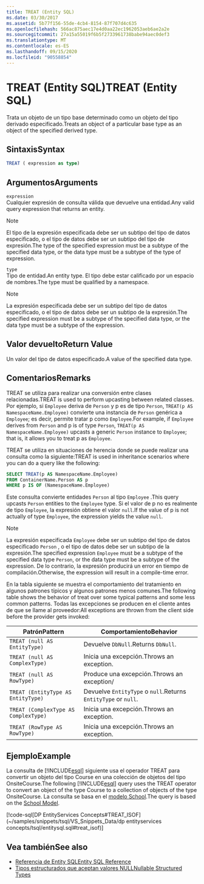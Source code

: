 ```yaml
---
title: TREAT (Entity SQL)
ms.date: 03/30/2017
ms.assetid: 5b77f156-55de-4cb4-8154-87f707d4c635
ms.openlocfilehash: 566ac875aec17e4d0aa22ec1962053aeb6ae2a2e
ms.sourcegitcommit: 27a15a55019f6b5f2733961738babe94aec0def3
ms.translationtype: MT
ms.contentlocale: es-ES
ms.lasthandoff: 09/15/2020
ms.locfileid: "90558854"
---
```

# <a name="treat-entity-sql"></a><span data-ttu-id="44621-102">TREAT (Entity SQL)</span><span class="sxs-lookup"><span data-stu-id="44621-102">TREAT (Entity SQL)</span></span>
<span data-ttu-id="44621-103">Trata un objeto de un tipo base determinado como un objeto del tipo derivado especificado.</span><span class="sxs-lookup"><span data-stu-id="44621-103">Treats an object of a particular base type as an object of the specified derived type.</span></span>  
  
## <a name="syntax"></a><span data-ttu-id="44621-104">Sintaxis</span><span class="sxs-lookup"><span data-stu-id="44621-104">Syntax</span></span>  
  
```sql  
TREAT ( expression as type)  
```  
  
## <a name="arguments"></a><span data-ttu-id="44621-105">Argumentos</span><span class="sxs-lookup"><span data-stu-id="44621-105">Arguments</span></span>  
 `expression`  
 <span data-ttu-id="44621-106">Cualquier expresión de consulta válida que devuelve una entidad.</span><span class="sxs-lookup"><span data-stu-id="44621-106">Any valid query expression that returns an entity.</span></span>  
  
> [!NOTE]
> <span data-ttu-id="44621-107">El tipo de la expresión especificada debe ser un subtipo del tipo de datos especificado, o el tipo de datos debe ser un subtipo del tipo de expresión.</span><span class="sxs-lookup"><span data-stu-id="44621-107">The type of the specified expression must be a subtype of the specified data type, or the data type must be a subtype of the type of expression.</span></span>  
  
 `type`  
 <span data-ttu-id="44621-108">Tipo de entidad.</span><span class="sxs-lookup"><span data-stu-id="44621-108">An entity type.</span></span> <span data-ttu-id="44621-109">El tipo debe estar calificado por un espacio de nombres.</span><span class="sxs-lookup"><span data-stu-id="44621-109">The type must be qualified by a namespace.</span></span>  
  
> [!NOTE]
> <span data-ttu-id="44621-110">La expresión especificada debe ser un subtipo del tipo de datos especificado, o el tipo de datos debe ser un subtipo de la expresión.</span><span class="sxs-lookup"><span data-stu-id="44621-110">The specified expression must be a subtype of the specified data type, or the data type must be a subtype of the expression.</span></span>  
  
## <a name="return-value"></a><span data-ttu-id="44621-111">Valor devuelto</span><span class="sxs-lookup"><span data-stu-id="44621-111">Return Value</span></span>  
 <span data-ttu-id="44621-112">Un valor del tipo de datos especificado.</span><span class="sxs-lookup"><span data-stu-id="44621-112">A value of the specified data type.</span></span>  
  
## <a name="remarks"></a><span data-ttu-id="44621-113">Comentarios</span><span class="sxs-lookup"><span data-stu-id="44621-113">Remarks</span></span>  
 <span data-ttu-id="44621-114">TREAT se utiliza para realizar una conversión entre clases relacionadas.</span><span class="sxs-lookup"><span data-stu-id="44621-114">TREAT is used to perform upcasting between related classes.</span></span> <span data-ttu-id="44621-115">Por ejemplo, si `Employee` deriva de `Person` y p es de tipo `Person`, `TREAT(p AS NamespaceName.Employee)` convierte una instancia de `Person` genérica a `Employee`; es decir, permite tratar p como `Employee`.</span><span class="sxs-lookup"><span data-stu-id="44621-115">For example, if `Employee` derives from `Person` and p is of type `Person`, `TREAT(p AS NamespaceName.Employee)` upcasts a generic `Person` instance to `Employee`; that is, it allows you to treat p as `Employee`.</span></span>  
  
 <span data-ttu-id="44621-116">TREAT se utiliza en situaciones de herencia donde se puede realizar una consulta como la siguiente:</span><span class="sxs-lookup"><span data-stu-id="44621-116">TREAT is used in inheritance scenarios where you can do a query like the following:</span></span>  
  
```sql  
SELECT TREAT(p AS NamespaceName.Employee)  
FROM ContainerName.Person AS p  
WHERE p IS OF (NamespaceName.Employee)
```  
  
 <span data-ttu-id="44621-117">Este consulta convierte entidades `Person` al tipo `Employee` .</span><span class="sxs-lookup"><span data-stu-id="44621-117">This query upcasts `Person` entities to the `Employee` type.</span></span> <span data-ttu-id="44621-118">Si el valor de p no es realmente de tipo `Employee`, la expresión obtiene el valor `null`.</span><span class="sxs-lookup"><span data-stu-id="44621-118">If the value of p is not actually of type `Employee`, the expression yields the value `null`.</span></span>  
  
> [!NOTE]
> <span data-ttu-id="44621-119">La expresión especificada `Employee` debe ser un subtipo del tipo de datos especificado `Person` , o el tipo de datos debe ser un subtipo de la expresión.</span><span class="sxs-lookup"><span data-stu-id="44621-119">The specified expression `Employee` must be a subtype of the specified data type `Person`, or the data type must be a subtype of the expression.</span></span> <span data-ttu-id="44621-120">De lo contrario, la expresión producirá un error en tiempo de compilación.</span><span class="sxs-lookup"><span data-stu-id="44621-120">Otherwise, the expression will result in a compile-time error.</span></span>  
  
 <span data-ttu-id="44621-121">En la tabla siguiente se muestra el comportamiento del tratamiento en algunos patrones típicos y algunos patrones menos comunes.</span><span class="sxs-lookup"><span data-stu-id="44621-121">The following table shows the behavior of treat over some typical patterns and some less common patterns.</span></span> <span data-ttu-id="44621-122">Todas las excepciones se producen en el cliente antes de que se llame al proveedor:</span><span class="sxs-lookup"><span data-stu-id="44621-122">All exceptions are thrown from the client side before the provider gets invoked:</span></span>  
  
|<span data-ttu-id="44621-123">Patrón</span><span class="sxs-lookup"><span data-stu-id="44621-123">Pattern</span></span>|<span data-ttu-id="44621-124">Comportamiento</span><span class="sxs-lookup"><span data-stu-id="44621-124">Behavior</span></span>|  
|-------------|--------------|  
|`TREAT (null AS EntityType)`|<span data-ttu-id="44621-125">Devuelve `DbNull`.</span><span class="sxs-lookup"><span data-stu-id="44621-125">Returns `DbNull`.</span></span>|  
|`TREAT (null AS ComplexType)`|<span data-ttu-id="44621-126">Inicia una excepción.</span><span class="sxs-lookup"><span data-stu-id="44621-126">Throws an exception.</span></span>|  
|`TREAT (null AS RowType)`|<span data-ttu-id="44621-127">Produce una excepción.</span><span class="sxs-lookup"><span data-stu-id="44621-127">Throws an exception/</span></span>|  
|`TREAT (EntityType AS EntityType)`|<span data-ttu-id="44621-128">Devuelve `EntityType` o `null`.</span><span class="sxs-lookup"><span data-stu-id="44621-128">Returns `EntityType` or `null`.</span></span>|  
|`TREAT (ComplexType AS ComplexType)`|<span data-ttu-id="44621-129">Inicia una excepción.</span><span class="sxs-lookup"><span data-stu-id="44621-129">Throws an exception.</span></span>|  
|`TREAT (RowType AS RowType)`|<span data-ttu-id="44621-130">Inicia una excepción.</span><span class="sxs-lookup"><span data-stu-id="44621-130">Throws an exception.</span></span>|  
  
## <a name="example"></a><span data-ttu-id="44621-131">Ejemplo</span><span class="sxs-lookup"><span data-stu-id="44621-131">Example</span></span>  
 <span data-ttu-id="44621-132">La consulta de [!INCLUDE[esql](../../../../../../includes/esql-md.md)] siguiente usa el operador TREAT para convertir un objeto del tipo Course en una colección de objetos del tipo OnsiteCourse.</span><span class="sxs-lookup"><span data-stu-id="44621-132">The following [!INCLUDE[esql](../../../../../../includes/esql-md.md)] query uses the TREAT operator to convert an object of the type Course to a collection of objects of the type OnsiteCourse.</span></span> <span data-ttu-id="44621-133">La consulta se basa en el [modelo School](/previous-versions/dotnet/netframework-4.0/bb896300(v=vs.100)).</span><span class="sxs-lookup"><span data-stu-id="44621-133">The query is based on the [School Model](/previous-versions/dotnet/netframework-4.0/bb896300(v=vs.100)).</span></span>  
  
 [!code-sql[DP EntityServices Concepts#TREAT_ISOF](~/samples/snippets/tsql/VS_Snippets_Data/dp entityservices concepts/tsql/entitysql.sql#treat_isof)]  
  
## <a name="see-also"></a><span data-ttu-id="44621-134">Vea también</span><span class="sxs-lookup"><span data-stu-id="44621-134">See also</span></span>

- [<span data-ttu-id="44621-135">Referencia de Entity SQL</span><span class="sxs-lookup"><span data-stu-id="44621-135">Entity SQL Reference</span></span>](entity-sql-reference.md)
- [<span data-ttu-id="44621-136">Tipos estructurados que aceptan valores NULL</span><span class="sxs-lookup"><span data-stu-id="44621-136">Nullable Structured Types</span></span>](nullable-structured-types-entity-sql.md)
